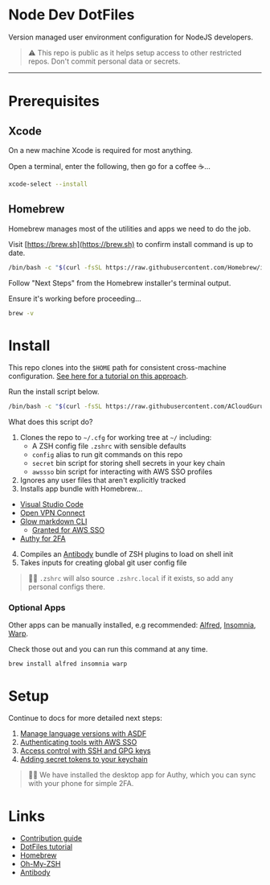 [Homebrew]: https://docs.brew.sh/
[Oh-My-ZSH]: https://github.com/ohmyzsh/ohmyzsh/
[Antibody]: https://getantibody.github.io/
[Granted]: https://granted.dev
[Alfred]: https://www.alfredapp.com/
[Insomnia]: https://insomnia.rest/
[Warp]: https://www.warp.dev/
[VS-Code]: https://code.visualstucdio.com/
[Glow]: https://github.com/charmbracelet/glow
[OpenVPN]: https://openvpn.net/
[Authy]: https://authy.com/
[Dotfiles-Tutorial]: https://www.atlassian.com/git/tutorials/dotfiles

# Node Dev DotFiles

Version managed user environment configuration for NodeJS developers.

> ⚠️ This repo is public as it helps setup access to other restricted repos.
> Don't commit personal data or secrets.

---

# Prerequisites

## Xcode

On a new machine Xcode is required for most anything.

Open a terminal, enter the following, then go for a coffee ☕...

```sh
xcode-select --install
```

## Homebrew

Homebrew manages most of the utilities and apps we need to do the job.

Visit [https://brew.sh](https://brew.sh) to confirm install command is up to date.

```sh
/bin/bash -c "$(curl -fsSL https://raw.githubusercontent.com/Homebrew/install/master/install.sh)"
```

Follow "Next Steps" from the Homebrew installer's terminal output.

Ensure it's working before proceeding...

```sh
brew -v
```

# Install

This repo clones into the `$HOME` path for consistent cross-machine configuration.
[See here for a tutorial on this approach][Dotfiles-Tutorial].

Run the install script below.

```sh
/bin/bash -c "$(curl -fsSL https://raw.githubusercontent.com/ACloudGuru/node-dev-dotfiles/trunk/bin/install-dotfiles)"
```

What does this script do?

1. Clones the repo to `~/.cfg` for working tree at `~/` including:
	- A ZSH config file `.zshrc` with sensible defaults
	- `config` alias to run git commands on this repo
	- `secret` bin script for storing shell secrets in your key chain
	- `awssso` bin script for interacting with AWS SSO profiles
2. Ignores any user files that aren't explicitly tracked
3. Installs app bundle with Homebrew...
  - [Visual Studio Code][VS-Code]
  - [Open VPN Connect][OpenVPN]
  - [Glow markdown CLI][Glow]
	- [Granted for AWS SSO][Granted]
  - [Authy for 2FA][Authy]
4. Compiles an [Antibody][Antibody] bundle of ZSH plugins to load on shell init
5. Takes inputs for creating global git user config file

> 💁‍♂️ `.zshrc` will also source `.zshrc.local` if it exists, so add any personal configs there.

### Optional Apps

Other apps can be manually installed, e.g recommended: [Alfred][Alfred], [Insomnia][Insomnia], [Warp][Warp].

Check those out and you can run this command at any time.

```
brew install alfred insomnia warp
```

# Setup

Continue to docs for more detailed next steps:

1. [Manage language versions with ASDF](./docs/ASDF.md)
2. [Authenticating tools with AWS SSO](./docs/AWSSSO.md)
3. [Access control with SSH and GPG keys](./docs/KEYS.md)
4. [Adding secret tokens to your keychain](./docs/SECRETS.md)

> 💁‍♀️ We have installed the desktop app for Authy, which you can sync with your phone for simple 2FA.

# Links

- [Contribution guide](./docs/CONTRIBUTING.md)
- [DotFiles tutorial][Dotfiles-Tutorial]
- [Homebrew][Homebrew]
- [Oh-My-ZSH][Oh-My-ZSH]
- [Antibody][Antibody]
